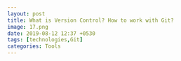 ```yaml
---
layout: post
title: What is Version Control? How to work with Git?
image: 17.png
date: 2019-08-12 12:37 +0530
tags: [technologies,Git]
categories: Tools
---
```

